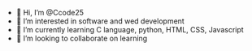 - 👋 Hi, I’m @Ccode25
- 👀 I’m interested in software and wed development
- 🌱 I’m currently learning C language, python, HTML, CSS, Javascript
- 💞️ I’m looking to collaborate on learning
  

<!---
Ccode25/Ccode25 is a ✨ special ✨ repository because its `README.md` (this file) appears on your GitHub profile.
You can click the Preview link to take a look at your changes.
--->

